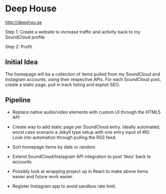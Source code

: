 # Deep House

http://deephou.se

Step 1: Create a website to increase traffic and activity back to my SoundCloud profile 

Step 2: Profit.

## Initial Idea
The homepage will be a collection of items pulled from my SoundCloud and Instagram accounts, using their respective APIs. For each SoundCloud post, create a static page, pull in track listing and exploit SEO.

## Pipeline 

- Replace native audio/video elements with custom UI through the HTML5 API

- Create way to add static page per SoundCloud entry. Ideally automated; worst case scenario a Jekyll type setup with one entry input of #ID. Look into automation through pulling the RSS feed.

- Sort homepage items by date or random

- Extend SoundCloud/Instagram API integration to post ‘likes’ back to accounts.

- Possibly look at wrapping project up in React to make above items easier and future work easier.

- Register Instagram app to avoid sandbox rate limit.
